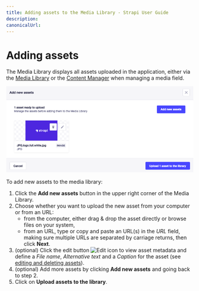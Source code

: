 ```yaml
---
title: Adding assets to the Media Library - Strapi User Guide
description:
canonicalUrl:
---
```


<!-- TODO: update SEO -->

# Adding assets

<!-- TODO: review intro -->

<!-- assets only added via Media Library -->
The Media Library displays all assets uploaded in the application, either via the [Media Library](/user-docs/latest/media-library/introduction-to-media-library.md) or the [Content Manager](/user-docs/latest/content-manager/writing-content.md#filling-up-fields) when managing a media field.

<!-- TODO: improve/replace screenshot -->
![🏞 screenshot - "Add new assets" window](../assets/media-library/media-library_add-new-assets.png)

To add new assets to the media library:

1. Click the **Add new assets** button in the upper right corner of the Media Library.
2. Choose whether you want to upload the new asset from your computer or from an URL:
    - from the computer, either drag & drop the asset directly or browse files on your system,
    - from an URL, type or copy and paste an URL(s) in the _URL_ field, making sure multiple URLs are separated by carriage returns, then click **Next**.
3. (optional) Click the edit button ![Edit icon](../assets/icons/edit.svg) to view asset metadata and define a _File name_, _Alternative text_ and a _Caption_ for the asset (see [editing and deleting assets](./editing-and-deleting-assets.md)).
4. (optional) Add more assets by clicking **Add new assets** and going back to step 2.
5. Click on **Upload assets to the library**.

<!-- This should not be documented, but fixed 😅  -->
<!-- ::: caution Drag'n'drop bug
There currently is a bug preventing the use of the drag & drop feature on Firefox and Chrome. Our team is currently working on solving this issue.
::: -->

